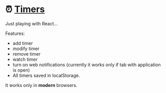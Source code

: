 ⏰ [Timers](https://ayumukasuga.github.io/timers/)
===============================================

Just playing with React...

Features:
* add timer
* modify timer
* remove timer
* watch timer
* turn on web notifications (currently it works only if tab with application is open)
* All timers saved in localStorage.

It works only in __modern__ browsers.

